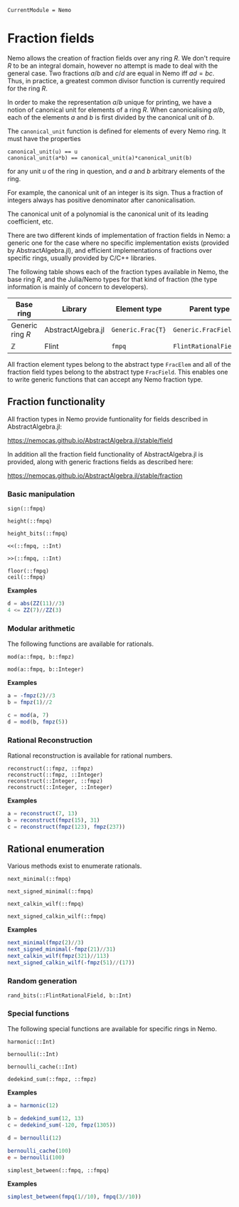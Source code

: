 ```@meta
CurrentModule = Nemo
```

# Fraction fields

Nemo allows the creation of fraction fields over any ring $R$. We don't require
$R$ to be an integral domain, however no attempt is made to deal with the
general case. Two fractions $a/b$ and $c/d$ are equal in Nemo iff $ad = bc$.
Thus, in practice, a greatest common divisor function is currently required for
the ring $R$.

In order to make the representation $a/b$ unique for printing, we have a notion
of canonical unit for elements of a ring $R$. When canonicalising $a/b$, each
of the elements $a$ and $b$ is first divided by the canonical unit of $b$.

The `canonical_unit` function is defined for elements of every Nemo ring. It
must have the properties

```
canonical_unit(u) == u
canonical_unit(a*b) == canonical_unit(a)*canonical_unit(b)
```

for any unit $u$ of the ring in question, and $a$ and $b$ arbitrary elements
of the ring.

For example, the canonical unit of an integer is its sign. Thus a fraction of
integers always has positive denominator after canonicalisation.

The canonical unit of a polynomial is the canonical unit of its leading
coefficient, etc.

There are two different kinds of implementation of fraction fields in Nemo: a
generic one for the case where no specific implementation exists (provided by
AbstractAlgebra.jl), and efficient implementations of fractions over specific rings,
usually provided by C/C++ libraries.

The following table shows each of the fraction types available in Nemo, the
base ring $R$, and the Julia/Nemo types for that kind of fraction (the type
information is mainly of concern to developers).

Base ring                             | Library             | Element type        | Parent type
--------------------------------------|---------------------|---------------------|----------------------
Generic ring $R$                      | AbstractAlgebra.jl  | `Generic.Frac{T}`   | `Generic.FracField{T}`
$\mathbb{Z}$                          | Flint               | `fmpq`              | `FlintRationalField`

All fraction element types belong to the abstract type `FracElem` and all of
the fraction field types belong to the abstract type `FracField`. This enables
one to write generic functions that can accept any Nemo fraction type.

## Fraction functionality

All fraction types in Nemo provide funtionality for fields described in
AbstractAlgebra.jl:

<https://nemocas.github.io/AbstractAlgebra.jl/stable/field>

In addition all the fraction field functionality of AbstractAlgebra.jl is provided,
along with generic fractions fields as described here:

<https://nemocas.github.io/AbstractAlgebra.jl/stable/fraction>

### Basic manipulation

```@docs
sign(::fmpq)
```

```@docs
height(::fmpq)
```

```@docs
height_bits(::fmpq)
```

```@docs
<<(::fmpq, ::Int)
```

```@docs
>>(::fmpq, ::Int)
```

```@docs
floor(::fmpq)
ceil(::fmpq)
```

**Examples**

```julia
d = abs(ZZ(11)//3)
4 <= ZZ(7)//ZZ(3)
```

### Modular arithmetic

The following functions are available for rationals.

```@docs
mod(a::fmpq, b::fmpz)
```

```@docs
mod(a::fmpq, b::Integer)
```

**Examples**

```julia
a = -fmpz(2)//3
b = fmpz(1)//2

c = mod(a, 7)
d = mod(b, fmpz(5))
```

### Rational Reconstruction

Rational reconstruction is available for rational numbers.

```@docs
reconstruct(::fmpz, ::fmpz)
reconstruct(::fmpz, ::Integer)
reconstruct(::Integer, ::fmpz)
reconstruct(::Integer, ::Integer)
```

**Examples**

```julia
a = reconstruct(7, 13)
b = reconstruct(fmpz(15), 31)
c = reconstruct(fmpz(123), fmpz(237))
```

## Rational enumeration

Various methods exist to enumerate rationals.

```@docs
next_minimal(::fmpq)
```

```@docs
next_signed_minimal(::fmpq)
```

```@docs
next_calkin_wilf(::fmpq)
```

```@docs
next_signed_calkin_wilf(::fmpq)
```

**Examples**

```julia
next_minimal(fmpz(2)//3)
next_signed_minimal(-fmpz(21)//31)
next_calkin_wilf(fmpz(321)//113)
next_signed_calkin_wilf(-fmpz(51)//(17))
```

### Random generation

```@docs
rand_bits(::FlintRationalField, b::Int)
```

### Special functions

The following special functions are available for specific rings in Nemo.

```@docs
harmonic(::Int)
```

```@docs
bernoulli(::Int)
```

```@docs
bernoulli_cache(::Int)
```

```@docs
dedekind_sum(::fmpz, ::fmpz)
```

**Examples**

```julia
a = harmonic(12)

b = dedekind_sum(12, 13)
c = dedekind_sum(-120, fmpz(1305))

d = bernoulli(12)

bernoulli_cache(100)
e = bernoulli(100)
```

```@docs
simplest_between(::fmpq, ::fmpq)
```

**Examples**

```julia
simplest_between(fmpq(1//10), fmpq(3//10))
```

